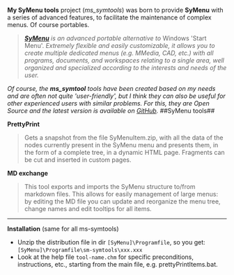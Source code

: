  **My SyMenu tools** project (*ms_symtools*) was born to provide **SyMenu** with a series of advanced features, to facilitate the maintenance of complex menus. Of course portables.

>  *[**SyMenu**](https://www.ugmfree.it "SyMenu Home") is an advanced portable alternative to* Windows 'Start Menu'. *Extremely flexible and easily    customizable, it allows you to create multiple dedicated menus (e.g. MMedia, CAD, etc.) with all programs, documents, and workspaces relating to a single  area, well organized and specialized according to the interests and needs of the user.*

*Of course, the **ms_symtool** tools have been created based on my needs and are often not quite 'user-friendly', but I think they can also be useful for other experienced users with similar problems. For this, they are Open Source and the latest version is available on [GitHub](https://github.com/msillano/ms_symtools "Public repository").*
##SyMenu tools##

 **PrettyPrint**
>  Gets a snapshot from the file SyMenuItem.zip, with all the data of the nodes currently present in the SyMenu menu and presents them, in the form of a complete tree, in a dynamic HTML page. Fragments can be cut and inserted in custom pages.

 **MD exchange**
> This tool exports and imports the SyMenu structure to/from markdown files. This allows for easily management of large menus: by editing the MD file you can update and reorganize the menu tree, change names and edit tooltips for all items.

--------------------------------------
**Installation** (same for all ms-symtools)

 - Unzip the distribution file in dir <code>[SyMenu]\Programfile</code>, so you get: <code>[SyMenu]\Programfile\sm-symtools\xxx.xxx</code>
 - Look at the help file <code>tool-name.chm</code> for specific preconditions,  instructions, etc., starting from the main file, e.g. prettyPrintItems.bat.


